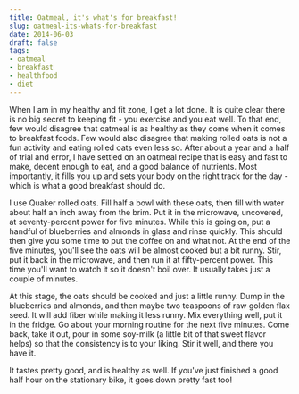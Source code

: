 ```yaml
---
title: Oatmeal, it's what's for breakfast!
slug: oatmeal-its-whats-for-breakfast
date: 2014-06-03
draft: false
tags:
- oatmeal
- breakfast
- healthfood
- diet
---
```

When I am in my healthy and fit zone, I get a lot done. It is quite clear there is no big secret to keeping fit - you exercise and you eat well. To that end, few would disagree that oatmeal is as healthy as they come when it comes to breakfast foods. Few would also disagree that making rolled oats is not a fun activity and eating rolled oats even less so. After about a year and a half of trial and error, I have settled on an oatmeal recipe that is easy and fast to make, decent enough to eat, and a good balance of nutrients. Most importantly, it fills you up and sets your body on the right track for the day - which is what a good breakfast should do.

I use Quaker rolled oats. Fill half a bowl with these oats, then fill with water about half an inch away from the brim. Put it in the microwave, uncovered, at seventy-percent power for five minutes. While this is going on, put a handful of blueberries and almonds in glass and rinse quickly. This should then give you some time to put the coffee on and what not. At the end of the five minutes, you'll see the oats will be almost cooked but a bit runny. Stir, put it back in the microwave, and then run it at fifty-percent power. This time you'll want to watch it so it doesn't boil over. It usually takes just a couple of minutes.

At this stage, the oats should be cooked and just a little runny. Dump in the blueberries and almonds, and then maybe two teaspoons of raw golden flax seed. It will add fiber while making it less runny. Mix everything well, put it in the fridge. Go about your morning routine for the next five minutes. Come back, take it out, pour in some soy-milk (a little bit of that sweet flavor helps) so that the consistency is to your liking. Stir it well, and there you have it.

It tastes pretty good, and is healthy as well. If you've just finished a good half hour on the stationary bike, it goes down pretty fast too!